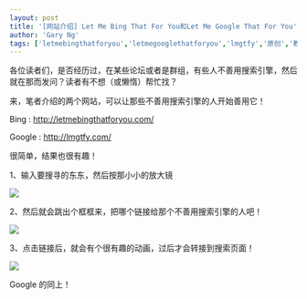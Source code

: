 ```yaml
---
layout: post
title: '[网站介绍] Let Me Bing That For You和Let Me Google That For You'
author: 'Gary Ng'
tags: ['letmebingthatforyou','letmegooglethatforyou','lmgtfy','原创','教程']
---
```


各位读者们，是否经历过，在某些论坛或者是群组，有些人不善用搜索引擎，然后就在那而发问？读者有不想（或懒惰）帮忙找？  
  
来，笔者介绍的两个网站，可以让那些不善用搜索引擎的人开始善用它！  
  
Bing : <http://letmebingthatforyou.com/>  
  
  
Google : <http://lmgtfy.com/>  
  
很简单，结果也很有趣！  
  


1、输入要搜寻的东东，然后按那小小的放大镜  


![](http://2.bp.blogspot.com/-Ro8PJSaSVAE/TqarBE-tibI/AAAAAAAAAV0/cImdq5NqhMA/s640/bing1.jpg)

  


2、然后就会跳出个框框来，把哪个链接给那个不善用搜索引擎的人吧！  


![](http://1.bp.blogspot.com/-UrUXtIANC2w/TqarkKw79pI/AAAAAAAAAV8/bkaQVk2ieGo/s640/bing2.jpg)

  
3、点击链接后，就会有个很有趣的动画，过后才会转接到搜索页面！  


![](http://1.bp.blogspot.com/-jM23lnJfj_4/TqauiR5neXI/AAAAAAAAAWE/ZJR5CYk5wEE/s1600/clip0071.gif)

  
Google 的同上！
